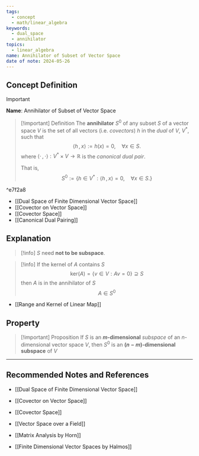 ```yaml
---
tags:
  - concept
  - math/linear_algebra
keywords:
  - dual_space
  - annihilator
topics:
  - linear_algebra
name: Annihilator of Subset of Vector Space
date of note: 2024-05-26
---
```


## Concept Definition

>[!important]
>**Name**: Annihilator of Subset of Vector Space

>[!important] Definition
>The **annihilator** $S^{0}$ of any subset $S$ of a vector space $V$ is the set of all vectors (i.e. *covectors*) $h$  in the *dual* of $V$, $V^{*}$,  such that
>$$
>\left\langle  h\,,\, x   \right\rangle := h(x) = 0, \quad \forall x \in S.
>$$
>where $\left\langle  \cdot\,,\, \cdot \right\rangle: V^{*} \times V \to \mathbb{R}$ is the *canonical dual pair*.
>
>That is,
>$$
>S^{0} := \left\{ h \in V^{*}: \left\langle  h\,,\, x   \right\rangle = 0, \quad \forall x \in S. \right\} 
>$$

^e7f2a8


- [[Dual Space of Finite Dimensional Vector Space]]
- [[Covector on Vector Space]]
- [[Covector Space]]
- [[Canonical Dual Pairing]]

## Explanation

>[!info]
>$S$ need **not to be subspace**.

>[!info]
>If the kernel of $A$ contains $S$
>$$
>\text{ker}(A) = \{ v \in V: Av = 0 \} \supseteq S
>$$
>then $A$ is in the annihilator of $S$
>$$
>A \in S^{0}
>$$

- [[Range and Kernel of Linear Map]]

## Property

>[!important] Proposition 
>If $S$ is an **$m$-dimensional** *subspace* of an $n$-dimensional vector space $V$, then $S^{0}$ is an **$(n-m)$-dimensional subspace** of $V$



-----------
##  Recommended Notes and References


- [[Dual Space of Finite Dimensional Vector Space]]
- [[Covector on Vector Space]]
- [[Covector Space]]

- [[Vector Space over a Field]]


- [[Matrix Analysis by Horn]]
- [[Finite Dimensional Vector Spaces by Halmos]]